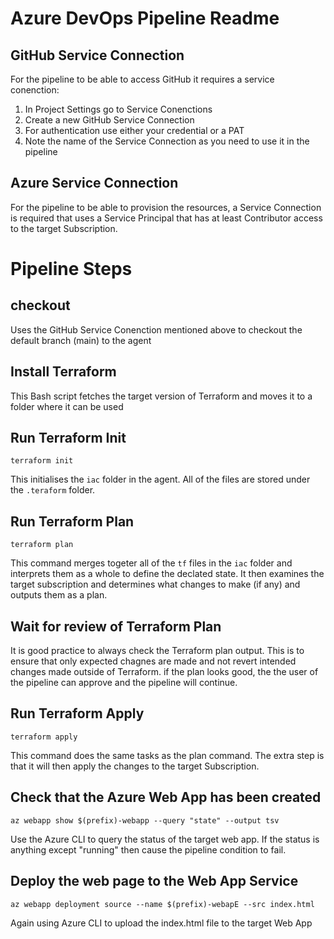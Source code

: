 # Azure DevOps Pipeline Readme

## GitHub Service Connection
For the pipeline to be able to access GitHub it requires a service conenction:
1. In Project Settings go to Service Conenctions
1. Create a new GitHub Service Connection
1. For authentication use either your credential or a PAT
1. Note the name of the Service Connection as you need to use it in the pipeline

## Azure Service Connection 
For the pipeline to be able to provision the resources, a Service Connection is required that uses a Service Principal that has at least Contributor access to the target Subscription.

# Pipeline Steps

## checkout
Uses the GitHub Service Conenction mentioned above to checkout the default branch (main) to the agent

## Install Terraform
This Bash script fetches the target version of Terraform and moves it to a folder where it can be used

## Run Terraform Init
`terraform init`

This initialises the `iac` folder in the agent. All of the files are stored under the `.teraform` folder.

## Run Terraform Plan
`terraform plan`

This command merges togeter all of the `tf` files in the `iac` folder and interprets them as a whole to define the declated state. It then examines the target subscription and determines what changes to make (if any) and outputs them as a plan.

## Wait for review of Terraform Plan
It is good practice to always check the Terraform plan output.  This is to ensure that only expected chagnes are made and not revert intended changes made outside of Terraform.
if the plan looks good, the the user of the pipeline can approve and the pipeline will continue.

## Run Terraform Apply
`terraform apply`

This command does the same tasks as the plan command.  The extra step is that it will then apply the changes to the target Subscription.


## Check that the Azure Web App has been created
`az webapp show $(prefix)-webapp --query "state" --output tsv`

Use the Azure CLI to query the status of the target web app. If the status is anything except "running" then cause the pipeline condition to fail.

## Deploy the web page to the Web App Service
`az webapp deployment source --name $(prefix)-webapE --src index.html`

Again using Azure CLI to upload the index.html file to the target Web App